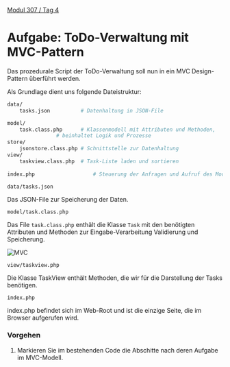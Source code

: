  [Modul 307 / Tag 4](/ilv.307/04-modul-307)
 
# Aufgabe: ToDo-Verwaltung mit MVC-Pattern

Das prozedurale Script der ToDo-Verwaltung soll nun in ein MVC Design-Pattern überführt werden.

Als Grundlage dient uns folgende Dateistruktur:

```bash
data/ 
	tasks.json          # Datenhaltung in JSON-File

model/ 
	task.class.php      # Klassenmodell mit Attributen und Methoden,
			    # beinhaltet Logik und Prozesse
store/
	jsonstore.class.php # Schnittstelle zur Datenhaltung
view/
	taskview.class.php  # Task-Liste laden und sortieren
	
index.php                   # Steuerung der Anfragen und Aufruf des Models
```

`data/tasks.json`

Das JSON-File zur Speicherung der Daten.

`model/task.class.php`

Das File `task.class.php` enthält die Klasse `Task` mit den benötigten Attributen und Methoden zur Eingabe-Verarbeitung Validierung und Speicherung. 

![MVC](/ilv.307/assets/images/uml-class-task.png)


`view/taskview.php`

Die Klasse TaskView enthält Methoden, die wir für die Darstellung der Tasks benötigen.

`index.php`

index.php befindet sich im Web-Root und ist die einzige Seite, die im Browser aufgerufen wird. 


### Vorgehen

1. Markieren Sie im bestehenden Code die Abschitte nach deren Aufgabe im MVC-Modell. 
<!--stackedit_data:
eyJoaXN0b3J5IjpbMTM2NjY2MTc5OCwxNzI1Mzk5NzQ0XX0=
-->